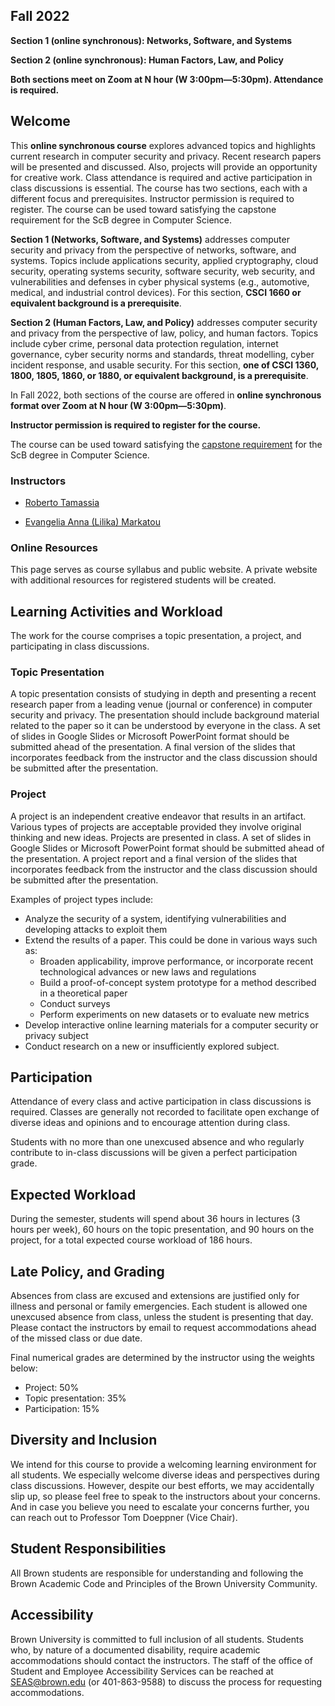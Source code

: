 ## Fall 2022

**Section 1 (online synchronous): Networks, Software, and Systems**

**Section 2 (online synchronous): Human Factors, Law, and Policy**

**Both sections meet on Zoom at N hour (W 3:00pm—5:30pm). Attendance is required.**

## Welcome

This **online synchronous course** explores advanced topics and highlights current research in computer security and privacy. Recent research papers will be presented and discussed. Also, projects will provide an opportunity for creative work. Class attendance is required and active participation in class discussions is essential. The course has two sections, each with a different focus and prerequisites. Instructor permission is required to register. The course can be used toward satisfying the capstone requirement for the ScB degree in Computer Science.

**Section 1 (Networks, Software, and Systems)** addresses computer security and privacy from the perspective of networks, software, and systems. Topics include applications security, applied cryptography, cloud security, operating systems security, software security, web security, and vulnerabilities and defenses in cyber physical systems (e.g., automotive, medical, and industrial control devices).  For this section, **CSCI 1660 or equivalent background is a prerequisite**.

**Section 2 (Human Factors, Law, and Policy)** addresses computer security and privacy from the perspective of law, policy, and human factors. Topics include cyber crime, personal data protection regulation, internet governance, cyber security norms and standards, threat modelling, cyber incident response, and usable security.  For this section, **one of CSCI 1360, 1800, 1805, 1860, or 1880, or equivalent background, is a prerequisite**. 

In Fall 2022, both sections of the course are offered in **online synchronous format over Zoom at N hour (W 3:00pm—5:30pm)**.

**Instructor permission is required to register for the course.**

The course can be used toward satisfying the
[capstone requirement](https://cs.brown.edu/degrees/undergrad/concentrating-in-cs/concentration-requirements/capstone/) for the ScB degree in Computer Science.

### Instructors

* [Roberto Tamassia](https://cs.brown.edu/people/faculty/rtamassi)

* [Evangelia Anna (Lilika) Markatou](https://markatou.github.io)

### Online Resources

This page serves as course syllabus and public website.  A private website with additional resources for registered students will be created.

<!---
This  [Canvas website](https://canvas.brown.edu/courses/1083171),
accessible only by registered students, contains detailed course
information and materials, and is used to submit the deliverables for
the topic presentation and project.
--->


## Learning Activities and Workload

The work for the course comprises a topic presentation, a project, and participating in class discussions.

### Topic Presentation

A topic presentation consists of studying in depth and presenting a recent research paper from a leading venue (journal or conference) in computer security and privacy. The presentation should include background material related to the paper so it can be understood by everyone in the class. A set of slides in Google Slides or Microsoft PowerPoint format should be submitted ahead of the presentation. A final version of the slides that incorporates feedback from the instructor and the class discussion should be submitted after the presentation.

<!--- Venues for Section 1 (from 2020 syllabus)
A topic presentation consists of studying in depth and presenting a
paper from a recent research conference in computer security, such as:

- ACM Conference on Computer and Communications Security
- Network and Distributed System Security Symposium
- IEEE Symposium on Security and Privacy
- USENIX Security Symposium
--->

### Project

A project is an independent creative endeavor that results in an artifact. Various types of projects are acceptable provided they involve original thinking and new ideas. Projects are presented in class. A set of slides in Google Slides or Microsoft PowerPoint format should be submitted ahead of the presentation. A project report and a final version of the slides that incorporates feedback from the instructor and the class discussion should be submitted after the presentation. 

Examples of project types include:

- Analyze the security of a system, identifying vulnerabilities and developing attacks to exploit them
- Extend the results of a paper. This could be done in various ways such as:
    - Broaden applicability, improve performance, or incorporate recent technological advances or new laws and regulations
    - Build a proof-of-concept system prototype for a method described in a theoretical paper
    - Conduct surveys
    - Perform experiments on new datasets or to evaluate new metrics
- Develop interactive online learning materials for a computer security or privacy subject
- Conduct research on a new or insufficiently explored subject.

<!--- Other project types may be proposed. --->

## Participation

Attendance of every class and active participation in class discussions is required. Classes are generally not recorded to facilitate open exchange of diverse ideas and opinions and to encourage attention during class. 

Students with no more than one unexcused absence and who regularly contribute to in-class discussions will be given a perfect participation grade. 

## Expected Workload

During the semester, students will spend about 36 hours in lectures (3 hours per week), 60 hours on the topic presentation, and 90 hours on the project, for a total expected course workload of 186 hours.

## Late Policy, and Grading

Absences from class are excused and extensions are justified only for illness and personal or family emergencies. Each student is allowed one unexcused absence from class, unless the student is presenting that day. Please contact the instructors by email to request accommodations ahead of the missed class or due date.

Final numerical grades are determined by the instructor using the weights below:
* Project: 50%
* Topic presentation: 35%
* Participation: 15%

## Diversity and Inclusion

We intend for this course to provide a welcoming learning environment for all students. We especially welcome diverse ideas and perspectives during class discussions. However, despite our best efforts, we may accidentally slip up, so please feel free to speak to the instructors about your concerns. And in case you believe you need to escalate your concerns further, you can reach out to Professor Tom Doeppner (Vice Chair).

## Student Responsibilities

All Brown students are responsible for understanding and following the Brown Academic Code and Principles of the Brown University Community.

## Accessibility

Brown University is committed to full inclusion of all students. Students who, by nature of a documented disability, require academic accommodations should contact the instructors. The staff of the office of Student and Employee Accessibility Services can be reached at  SEAS@brown.edu (or 401-863-9588) to discuss the process for requesting accommodations.

